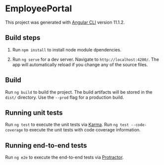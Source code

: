 # EmployeePortal

This project was generated with [Angular CLI](https://github.com/angular/angular-cli) version 11.1.2.

## Build steps

1. Run `npm install` to install node module dpendencies.

2. Run `ng serve` for a dev server. Navigate to `http://localhost:4200/`. The app will automatically reload if you change any of the source files.

## Build

Run `ng build` to build the project. The build artifacts will be stored in the `dist/` directory. Use the `--prod` flag for a production build.

## Running unit tests

Run `ng test` to execute the unit tests via [Karma](https://karma-runner.github.io).
Run `ng test --code-coverage` to execute the unit tests with code coverage information.

## Running end-to-end tests

Run `ng e2e` to execute the end-to-end tests via [Protractor](http://www.protractortest.org/).

